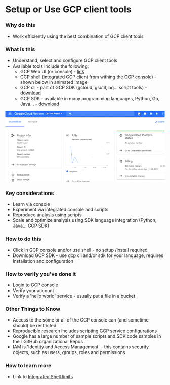 # Setup or Use GCP client tools


### Why do this
 - Work efficiently using the best combination of GCP client tools

### What is this
 - Understand, select and configure GCP client tools
 - Available tools include the following:
    - GCP Web UI (or console) - [link](https://console.cloud.google.com/)
    - GCP shell (integrated GCP client from withing the GCP console) - shown below in animated image
    - GCP cli - part of GCP SDK (gcloud, gsutil, bq... script tools) - [download](https://cloud.google.com/sdk/)
    - GCP SDK - available in many programming languages, Python, Go, Java... - [download](https://cloud.google.com/sdk/)

[![GCP integrated shell](/images/shellstart-update.gif)]()

### Key considerations
 - Learn via console
 - Experiment via integrated console and scripts
 - Reproduce analysis using scripts 
 - Scale and optimize analysis using SDK language integration (Python, Java... GCP SDK)

### How to do this
 - Click in GCP console and/or use shell - no setup /install required
 - Download GCP SDK - use gcp cli and/or sdk for your language, requires installation and configuration

### How to verify you've done it
 - Login to GCP console
 - Verify your account
 - Verify a 'hello world' service - usually put a file in a bucket

### Other Things to Know
 - Access to the some or all of the GCP console can (and sometime should) be restricted
 - Reproducible research includes scripting GCP service configurations
 - Google has a large number of sample scripts and SDK code samples in their GitHub organizational Repos
 - IAM is 'Identity and Access Management' - this contains security objects, such as users, groups, roles and permissions

### How to learn more
 - Link to [Integrated Shell limits](https://cloud.google.com/shell/docs/limitations)